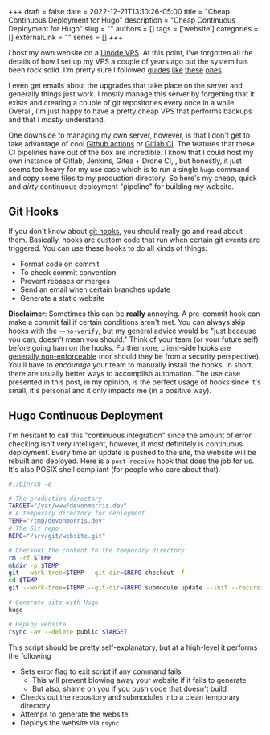 +++
draft = false
date = 2022-12-21T13:10:26-05:00
title = "Cheap Continuous Deployment for Hugo"
description = "Cheap Continuous Deployment for Hugo"
slug = ""
authors = []
tags = ['website']
categories = []
externalLink = ""
series = []
+++

I host my own website on a [Linode VPS](https://www.linode.com/). At this point,
I've forgotten all the details of how I set up my VPS a couple of years ago but
the system has been rock solid. I'm pretty sure I followed [guides](https://www.linode.com/docs/guides/set-up-web-server-host-website/)
[like](https://wiki.debian.org/UnattendedUpgrades)
[these](https://www.digitalocean.com/community/tutorials/how-to-install-nginx-on-ubuntu-20-04)
[ones](https://www.digitalocean.com/community/tutorials/how-to-secure-nginx-with-let-s-encrypt-on-ubuntu-20-04).

I even get emails about the upgrades that take place on the server and generally
things just work. I mostly manage this server by forgetting that it exists and
creating a couple of git repositories every once in a while.
Overall, I'm just happy to have a pretty cheap VPS that performs backups and
that I _mostly_ understand.

One downside to managing my own server, however, is that I don't get to take
advantage of cool [Github actions](https://github.com/features/actions) or
[Gitlab CI](https://docs.gitlab.com/ee/ci/). The features that these CI pipelines
have out of the box are incredible. I know that I could host my own instance
of Gitlab, Jenkins, Gitea + Drone CI, *<insert your favorite CI pipeline here>*,
but honestly, it just seems too heavy for my use case which is to run a single
`hugo` command and copy some files to my production directory. So here's my
cheap, quick and _dirty_ continuous deployment "pipeline" for building my
website.

## Git Hooks

If you don't know about [git hooks](https://git-scm.com/book/en/v2/Customizing-Git-Git-Hooks),
you should really go and read about them. Basically, hooks are custom code that
run when certain git events are triggered. You can use these hooks to do all
kinds of things:
* Format code on commit
* To check commit convention
* Prevent rebases or merges
* Send an email when certain branches update
* Generate a static website

**Disclaimer**: Sometimes this can be **really** annoying. A pre-commit hook can make a
commit fail if certain conditions aren't met. You can always skip hooks with the
`--no-verify`, but my general advice would be "just because you can, doesn't
mean you should." Think of your team (or your future self) before going ham
on the hooks. Furthermore, client-side hooks are [generally non-enforceable](https://stackoverflow.com/questions/40156102/git-hook-automatic-installation)
(nor should they be from a security perspective). You'll have to _encourage_
your team to manually install the hooks. In short, there are usually better
ways to accomplish automation. The use case presented in this post, in my opinion, is the
perfect usage of hooks since it's small, it's personal and it only impacts me (in a
positive way).

## Hugo Continuous Deployment

I'm hesitant to call this "continuous integration" since the amount of error
checking isn't very intelligent, however, it most definitely is continuous
deployment. Every time an update is pushed to the site, the website will be
rebuilt and deployed. Here is a `post-receive` hook that does the job for us.
It's also POSIX shell compliant (for people who care about that).

```bash
#!/bin/sh -e

# The production directory
TARGET="/var/www/devonmorris.dev"
# A temporary directory for deployment
TEMP="/tmp/devonmorris.dev"
# The Git repo
REPO="/srv/git/website.git"

# Checkout the content to the temporary directory
rm -rf $TEMP
mkdir -p $TEMP
git --work-tree=$TEMP --git-dir=$REPO checkout -f
cd $TEMP
git --work-tree=$TEMP --git-dir=$REPO submodule update --init --recursive

# Generate site with Hugo
hugo

# Deploy website
rsync -av --delete public $TARGET
```

This script should be pretty self-explanatory, but at a high-level it performs
the following

* Sets error flag to exit script if any command fails
  * This will prevent blowing away your website if it fails to generate
  * But also, shame on you if you push code that doesn't build
* Checks out the repository and submodules into a clean temporary directory
* Attemps to generate the website
* Deploys the website via `rsync`
